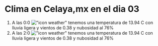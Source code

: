 # Clima en Celaya,mx en el dia 03

1. A las 0:0 !["icon weather"](http://openweathermap.org/img/w/10n.png) tenemos una temperatura de 13.94 C con lluvia ligera y  vientos de 0.38 y nubosidad al 76%
1. A las 2:0 !["icon weather"](http://openweathermap.org/img/w/10n.png) tenemos una temperatura de 13.94 C con lluvia ligera y  vientos de 0.38 y nubosidad al 76%
